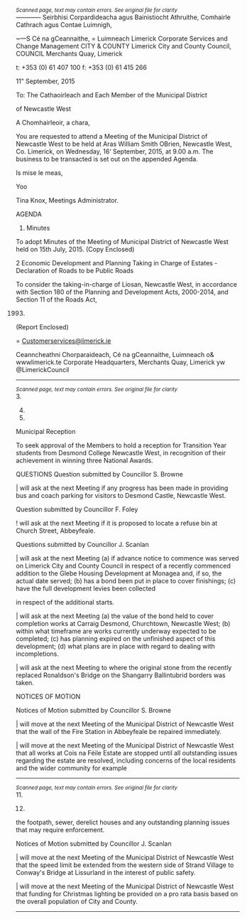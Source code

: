 *<small>Scanned page, text may contain errors. See original file for clarity</small>*  
_—_—_—_— Seirbhisi Corpardideacha agus Bainistiocht Athruithe,
Comhairle Cathrach agus Contae Luimnigh,

~—S Cé na gCeannaithe,
= Luimneach
Limerick Corporate Services and Change Management
CITY & COUNTY Limerick City and County Council,
COUNCIL Merchants Quay,
Limerick

t: +353 (0) 61 407 100
f: +353 (0) 61 415 266

11" September, 2015

To: The Cathaoirleach and Each Member of the Municipal District

of Newcastle West

A Chomhairleoir, a chara,

You are requested to attend a Meeting of the Municipal District of Newcastle West to be held at
Aras William Smith OBrien, Newcastle West, Co. Limerick, on Wednesday, 16‘ September,
2015, at 9.00 a.m. The business to be transacted is set out on the appended Agenda.

Is mise le meas,

Yoo

Tina Knox,
Meetings Administrator.

AGENDA

1. Minutes

To adopt Minutes of the Meeting of Municipal District of Newcastle West held on 15th
July, 2015.
(Copy Enclosed)

2 Economic Development and Planning
Taking in Charge of Estates - Declaration of Roads to be Public Roads

To consider the taking-in-charge of Liosan, Newcastle West, in accordance with Section
180 of the Planning and Development Acts, 2000-2014, and Section 11 of the Roads Act,

1993.
(Report Enclosed)

= Customerservices@limerick.ie

Ceanncheathni Chorparaideach, Cé na gCeannaithe, Luimneach o& wwwlimerick.te
Corporate Headquarters, Merchants Quay, Limerick yw @LimerickCouncil

---
*<small>Scanned page, text may contain errors. See original file for clarity</small>*  
3.

4.

10.

Municipal Reception

To seek approval of the Members to hold a reception for Transition Year students from
Desmond College Newcastle West, in recognition of their achievement in winning three
National Awards.

QUESTIONS
Question submitted by Councillor S. Browne

| will ask at the next Meeting if any progress has been made in providing bus and coach
parking for visitors to Desmond Castle, Newcastle West.

Question submitted by Councillor F. Foley

! will ask at the next Meeting if it is proposed to locate a refuse bin at Church Street,
Abbeyfeale.

Questions submitted by Councillor J. Scanlan

| will ask at the next Meeting (a) if advance notice to commence was served on Limerick
City and County Council in respect of a recently commenced addition to the Glebe
Housing Development at Monagea and, if so, the actual date served; (b) has a bond
been put in place to cover finishings; (c) have the full development levies been collected

in respect of the additional starts.

| will ask at the next Meeting (a) the value of the bond held to cover completion works at
Carraig Desmond, Churchtown, Newcastle West; (b) within what timeframe are works
currently underway expected to be completed; (c) has planning expired on the unfinished
aspect of this development; (d) what plans are in place with regard to dealing with
incompletions.

| will ask at the next Meeting to where the original stone from the recently replaced
Ronaldson's Bridge on the Shangarry Ballintubrid borders was taken.

NOTICES OF MOTION

Notices of Motion submitted by Councillor S. Browne

| will move at the next Meeting of the Municipal District of Newcastle West that the wall of
the Fire Station in Abbeyfeale be repaired immediately.

| will move at the next Meeting of the Municipal District of Newcastle West that all works
at Cois na Féile Estate are stopped until all outstanding issues regarding the estate are
resolved, including concerns of the local residents and the wider community for example

---
*<small>Scanned page, text may contain errors. See original file for clarity</small>*  
11.

12.

the footpath, sewer, derelict houses and any outstanding planning issues that may
require enforcement.

Notices of Motion submitted by Councillor J. Scanlan

| will move at the next Meeting of the Municipal District of Newcastle West that the speed
limit be extended from the western side of Strand Village to Conway's Bridge at
Lissurland in the interest of public safety.

| will move at the next Meeting of the Municipal District of Newcastle West that funding
for Christmas lighting be provided on a pro rata basis based on the overall population of
City and County.

---
